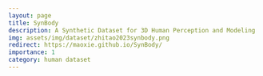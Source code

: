 ```yaml
---
layout: page
title: SynBody
description: A Synthetic Dataset for 3D Human Perception and Modeling
img: assets/img/dataset/zhitao2023synbody.png
redirect: https://maoxie.github.io/SynBody/
importance: 1
category: human dataset
---
```


